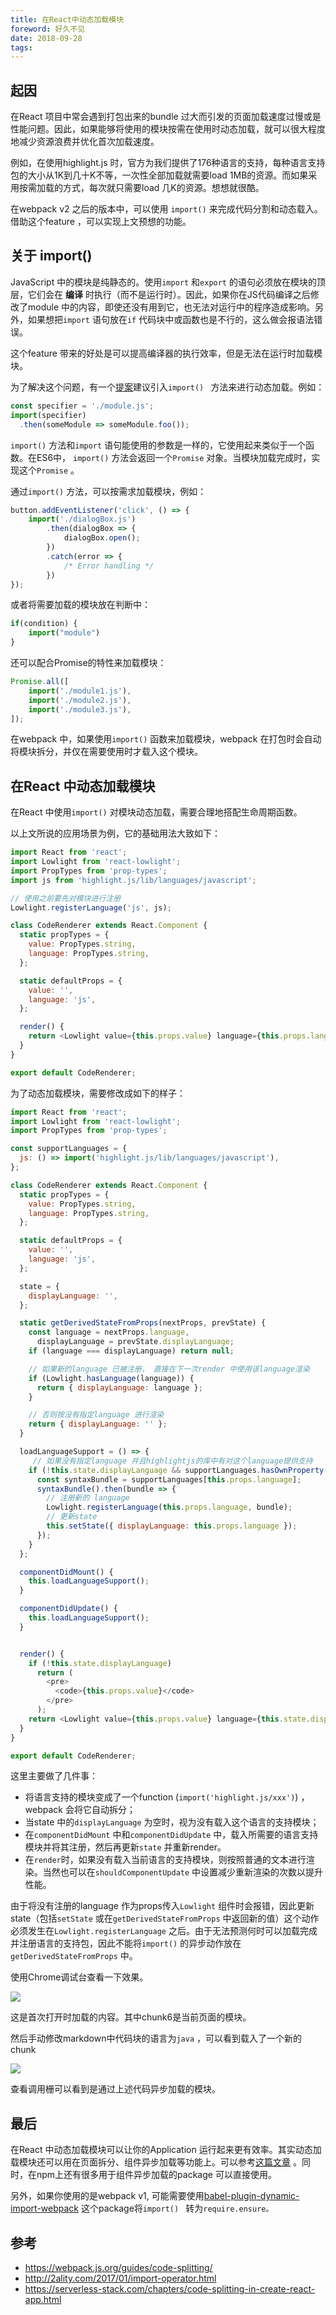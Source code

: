 ```yaml
---
title: 在React中动态加载模块
foreword: 好久不见
date: 2018-09-28
tags:
---
```



## 起因

在React 项目中常会遇到打包出来的bundle 过大而引发的页面加载速度过慢或是性能问题。因此，如果能够将使用的模块按需在使用时动态加载，就可以很大程度地减少资源浪费并优化首次加载速度。

例如，在使用highlight.js 时，官方为我们提供了176种语言的支持，每种语言支持包的大小从1K到几十K不等，一次性全部加载就需要load 1MB的资源。而如果采用按需加载的方式，每次就只需要load 几K的资源。想想就很酷。

在webpack v2 之后的版本中，可以使用 `import()` 来完成代码分割和动态载入。借助这个feature ，可以实现上文预想的功能。

## 关于 import()

JavaScript 中的模块是纯静态的。使用`import` 和`export` 的语句必须放在模块的顶层，它们会在 __编译__ 时执行（而不是运行时）。因此，如果你在JS代码编译之后修改了module 中的内容，即使还没有用到它，也无法对运行中的程序造成影响。另外，如果想把`import` 语句放在`if` 代码块中或函数也是不行的，这么做会报语法错误。

这个feature 带来的好处是可以提高编译器的执行效率，但是无法在运行时加载模块。

为了解决这个问题，有一个[提案](https://github.com/tc39/proposal-dynamic-import)建议引入`import() ` 方法来进行动态加载。例如：

```js
const specifier = './module.js';
import(specifier)
  .then(someModule => someModule.foo());
```

`import()` 方法和`import` 语句能使用的参数是一样的，它使用起来类似于一个函数。在ES6中， `import()` 方法会返回一个`Promise` 对象。当模块加载完成时，实现这个`Promise` 。

通过`import()` 方法，可以按需求加载模块，例如：

```js
button.addEventListener('click', () => {
    import('./dialogBox.js')
        .then(dialogBox => {
            dialogBox.open();
        })
        .catch(error => {
            /* Error handling */
        })
});
```

或者将需要加载的模块放在判断中：

```js
if(condition) {
    import("module")
}
```

还可以配合Promise的特性来加载模块：

```js
Promise.all([
    import('./module1.js'),
    import('./module2.js'),
    import('./module3.js'),
]);
```

在webpack 中，如果使用`import()` 函数来加载模块，webpack 在打包时会自动将模块拆分，并仅在需要使用时才载入这个模块。

## 在React 中动态加载模块

在React 中使用`import()` 对模块动态加载，需要合理地搭配生命周期函数。

以上文所说的应用场景为例，它的基础用法大致如下：

```js
import React from 'react';
import Lowlight from 'react-lowlight';
import PropTypes from 'prop-types';
import js from 'highlight.js/lib/languages/javascript';

// 使用之前要先对模块进行注册
Lowlight.registerLanguage('js', js);

class CodeRenderer extends React.Component {
  static propTypes = {
    value: PropTypes.string,
    language: PropTypes.string,
  };

  static defaultProps = {
    value: '',
    language: 'js',
  };

  render() {
    return <Lowlight value={this.props.value} language={this.props.language} />;
  }
}

export default CodeRenderer;
```



为了动态加载模块，需要修改成如下的样子：

```js
import React from 'react';
import Lowlight from 'react-lowlight';
import PropTypes from 'prop-types';

const supportLanguages = {
  js: () => import('highlight.js/lib/languages/javascript'),
};

class CodeRenderer extends React.Component {
  static propTypes = {
    value: PropTypes.string,
    language: PropTypes.string,
  };

  static defaultProps = {
    value: '',
    language: 'js',
  };

  state = {
    displayLanguage: '',
  };

  static getDerivedStateFromProps(nextProps, prevState) {
    const language = nextProps.language,
      displayLanguage = prevState.displayLanguage;
    if (language === displayLanguage) return null;

    // 如果新的language 已被注册， 直接在下一次render 中使用该language渲染
    if (Lowlight.hasLanguage(language)) {
      return { displayLanguage: language };
    }

    // 否则按没有指定language 进行渲染
    return { displayLanguage: '' };
  }

  loadLanguageSupport = () => {
     // 如果没有指定language 并且highlightjs的库中有对这个language提供支持
    if (!this.state.displayLanguage && supportLanguages.hasOwnProperty(this.props.language)) {
      const syntaxBundle = supportLanguages[this.props.language];
      syntaxBundle().then(bundle => {
        // 注册新的 language
        Lowlight.registerLanguage(this.props.language, bundle);
        // 更新state
        this.setState({ displayLanguage: this.props.language });
      });
    }
  };

  componentDidMount() {
    this.loadLanguageSupport();
  }

  componentDidUpdate() {
    this.loadLanguageSupport();
  }


  render() {
    if (!this.state.displayLanguage)
      return (
        <pre>
          <code>{this.props.value}</code>
        </pre>
      );
    return <Lowlight value={this.props.value} language={this.state.displayLanguage} />;
  }
}

export default CodeRenderer;
```



这里主要做了几件事：

- 将语言支持的模块变成了一个function (`import('highlight.js/xxx')`) ， webpack 会将它自动拆分；
- 当state 中的`displayLanguage` 为空时，视为没有载入这个语言的支持模块；
- 在`componentDidMount` 中和`componentDidUpdate` 中，载入所需要的语言支持模块并将其注册，然后再更新`state` 并重新render。
- 在`render`时，如果没有载入当前语言的支持模块，则按照普通的文本进行渲染。当然也可以在`shouldComponentUpdate` 中设置减少重新渲染的次数以提升性能。



由于将没有注册的language 作为props传入`Lowlight` 组件时会报错，因此更新state（包括`setState` 或在`getDerivedStateFromProps` 中返回新的值）这个动作必须发生在`Lowlight.registerLanguage` 之后。由于无法预测何时可以加载完成并注册语言的支持包，因此不能将`import()` 的异步动作放在`getDerivedStateFromProps`  中。

使用Chrome调试台查看一下效果。



![](/images/180928/1.png)

这是首次打开时加载的内容。其中chunk6是当前页面的模块。



然后手动修改markdown中代码块的语言为`java` ，可以看到载入了一个新的chunk



![](/images/180928/2.png)

查看调用栅可以看到是通过上述代码异步加载的模块。



## 最后

在React 中动态加载模块可以让你的Application 运行起来更有效率。其实动态加载模块还可以用在页面拆分、组件异步加载等功能上。可以参考[这篇文章](https://serverless-stack.com/chapters/code-splitting-in-create-react-app.html) 。同时，在npm上还有很多用于组件异步加载的package 可以直接使用。



另外，如果你使用的是webpack v1, 可能需要使用[babel-plugin-dynamic-import-webpack](https://github.com/airbnb/babel-plugin-dynamic-import-webpack) 这个package将`import() ` 转为`require.ensure。`



## 参考

- https://webpack.js.org/guides/code-splitting/
- http://2ality.com/2017/01/import-operator.html
- https://serverless-stack.com/chapters/code-splitting-in-create-react-app.html